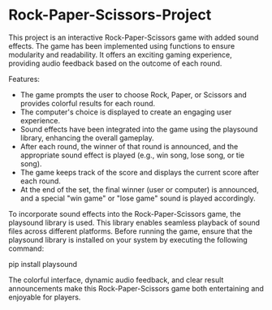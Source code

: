 # Rock-Paper-Scissors-Project

This project is an interactive Rock-Paper-Scissors game with added sound effects. The game has been implemented using functions to ensure modularity and readability. It offers an exciting gaming experience, providing audio feedback based on the outcome of each round.

Features:
- The game prompts the user to choose Rock, Paper, or Scissors and provides colorful results for each round.
- The computer's choice is displayed to create an engaging user experience.
- Sound effects have been integrated into the game using the playsound library, enhancing the overall gameplay.
- After each round, the winner of that round is announced, and the appropriate sound effect is played (e.g., win song, lose song, or tie song).
- The game keeps track of the score and displays the current score after each round.
- At the end of the set, the final winner (user or computer) is announced, and a special "win game" or "lose game" sound is played accordingly.

To incorporate sound effects into the Rock-Paper-Scissors game, the playsound library is used. This library enables seamless playback of sound files across different platforms. Before running the game, ensure that the playsound library is installed on your system by executing the following command:

pip install playsound

The colorful interface, dynamic audio feedback, and clear result announcements make this Rock-Paper-Scissors game both entertaining and enjoyable for players.
